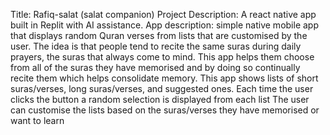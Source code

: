 Title: Rafiq-salat (salat companion)
Project Description: A react native app built in Replit with AI assistance.
App description: simple native mobile app that displays random Quran verses from lists that are customised by the user. 
The idea is that people tend to recite the same suras during daily prayers, the suras that always come to mind. 
This app helps them choose from all of the suras they have memorised and by doing so continually recite them which helps consolidate memory.
This app shows lists of short suras/verses, long suras/verses, and suggested ones. Each time the user clicks the button a random selection is displayed from each list
The user can customise the lists based on the suras/verses they have memorised or want to learn

